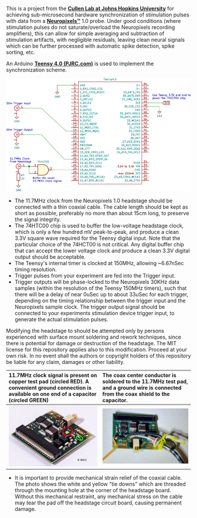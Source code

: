 This is a project from the [**Cullen Lab at Johns Hopkins University**](https://www.bme.jhu.edu/people/faculty/kathleen-cullen/) for achieving sub-microsecond hardware synchronization of stimulation pulses with data from a [**Neuropixels™**](https://www.neuropixels.org/) 1.0 probe. Under good conditions (where stimulation pulses do not saturate/overload the Neuropixels recording amplifiers), this can allow for simple averaging and subtraction of stimulation artifacts, with negligible residuals, leaving clean neural signals which can be further processed with automatic spike detection, spike sorting, etc.

An Arduino [**Teensy 4.0 (PJRC.com)**](https://www.pjrc.com/store/teensy40.html) is used to implement the synchronization scheme.

![SYNC circuit diagram](circuit/SYNC_circuit.png)

* The 11.7MHz clock from the Neuropixels 1.0 headstage should be connected with a thin coaxial cable. The cable length should be kept as short as possible, preferably no more than about 15cm long, to preserve the signal integrity.
* The 74HTC00 chip is used to buffer the low-voltage headstage clock, which is only a few hundred mV peak-to-peak, and produce a clean 3.3V square wave required for the Teensy digital input. Note that the particular choice of the 74HCT00 is not critical. Any digital buffer chip that can accept the lower voltage clock and produce a clean 3.3V digital output should be acceptable.
* The Teensy's internal timer is clocked at 150MHz, allowing ~6.67nSec timing resolution.
* Trigger pulses from your experiment are fed into the Trigger input.
* Trigger outputs will be phase-locked to the Neuropixels 30KHz data samples (within the resolution of the Teensy 150MHz timers), such that there will be a delay of near 0uSec up to about 33uSec for each trigger, depending on the timing relationship between the trigger input and the Neuropixels sample clock. The trigger output signal should be connected to your experiments stimulation device trigger input, to generate the actual stimulation pulses.

Modifying the headstage to should be attempted only by persons experienced with surface mount soldering and rework techniques, since there is potential for damage or destruction of the headstage. The MIT license for this repository applies also to this modification. Proceed at your own risk. In no event shall the authors or copyright holders of this repository be liable for any claim, damages or other liability.

|11.7MHz clock signal is present on copper test pad (circled RED). A convenient ground connection is available on one end of a capacitor (circled GREEN)| The coax center conductor is soldered to the 11.7MHz test pad, and a ground wire is connected from the coax shield to the capacitor.|
| :--- | :--- |
|![NP 1.0 Headstage](images/NP_Headstage.jpg)|![Modified Headstage](images/NP_Headstage_soldered.jpg)|

* It is important to provide mechanical strain relief of the coaxial cable. The photo shows the white and yellow "tie downs" which are threaded through the mounting hole at the corner of the headstage board. Without this mechanical restraint, any mechanical stress on the cable may tear the pad off the headstage circuit board, causing permanent damage.
